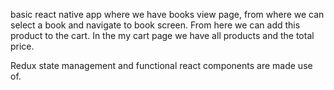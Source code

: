 basic react native app where we have books view page, from where we can select a book and navigate to book screen. From here we can add this product to the cart. In the my cart page we have all products and the total price.

Redux state management and functional react components are made use of.